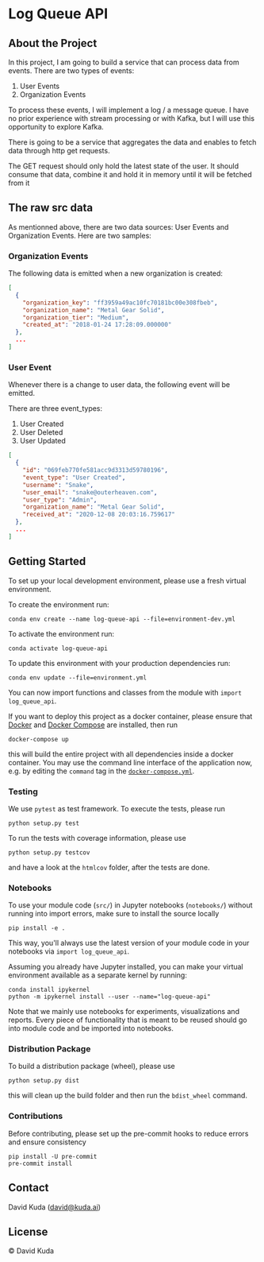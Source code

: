 # Log Queue API

## About the Project

In this project, I am going to build a service that can process data from events. There are two types of events:

1. User Events
2. Organization Events

To process these events, I will implement a log / a message queue. I have no prior experience with stream processing or with Kafka, but I will use this opportunity to explore Kafka.

There is going to be a service that aggregates the data and enables to fetch data through http get requests. 

The GET request should only hold the latest state of the user. It should consume
that data, combine it and hold it in memory until it will be fetched from it

## The raw src data

As mentionned above, there are two data sources: User Events and Organization Events. Here are two samples:


### Organization Events

The following data is emitted when a new organization is created:

```json
[
  {
    "organization_key": "ff3959a49ac10fc70181bc00e308fbeb",
    "organization_name": "Metal Gear Solid",
    "organization_tier": "Medium",
    "created_at": "2018-01-24 17:28:09.000000"
  },
  ...
]
```

### User Event

Whenever there is a change to user data, the following event will be emitted. 

There are three event_types: 

1. User Created
2. User Deleted
3. User Updated

```json
[
  {
    "id": "069feb770fe581acc9d3313d59780196",
    "event_type": "User Created",
    "username": "Snake",
    "user_email": "snake@outerheaven.com",
    "user_type": "Admin",
    "organization_name": "Metal Gear Solid",
    "received_at": "2020-12-08 20:03:16.759617"
  },
  ...
]
```

## Getting Started

To set up your local development environment, please use a fresh virtual environment.

To create the environment run:

    conda env create --name log-queue-api --file=environment-dev.yml

To activate the environment run:

    conda activate log-queue-api

To update this environment with your production dependencies run:

    conda env update --file=environment.yml

You can now import functions and classes from the module with `import log_queue_api`.

If you want to deploy this project as a docker container, please ensure that [Docker](https://docs.docker.com/install/) and [Docker Compose](https://docs.docker.com/compose/install/) are installed, then run

    docker-compose up

this will build the entire project with all dependencies inside a docker container. You may use the command line interface of the application now, e.g. by editing the `command` tag in the [`docker-compose.yml`](./docker-compose.yml).

### Testing

We use `pytest` as test framework. To execute the tests, please run

    python setup.py test

To run the tests with coverage information, please use

    python setup.py testcov

and have a look at the `htmlcov` folder, after the tests are done.

### Notebooks

To use your module code (`src/`) in Jupyter notebooks (`notebooks/`) without running into import errors, make sure to install the source locally

    pip install -e .

This way, you'll always use the latest version of your module code in your notebooks via `import log_queue_api`.

Assuming you already have Jupyter installed, you can make your virtual environment available as a separate kernel by running:

    conda install ipykernel
    python -m ipykernel install --user --name="log-queue-api"

Note that we mainly use notebooks for experiments, visualizations and reports. Every piece of functionality that is meant to be reused should go into module code and be imported into notebooks.

### Distribution Package

To build a distribution package (wheel), please use

    python setup.py dist

this will clean up the build folder and then run the `bdist_wheel` command.

### Contributions

Before contributing, please set up the pre-commit hooks to reduce errors and ensure consistency

    pip install -U pre-commit
    pre-commit install

## Contact

David Kuda (david@kuda.ai)

## License

© David Kuda
